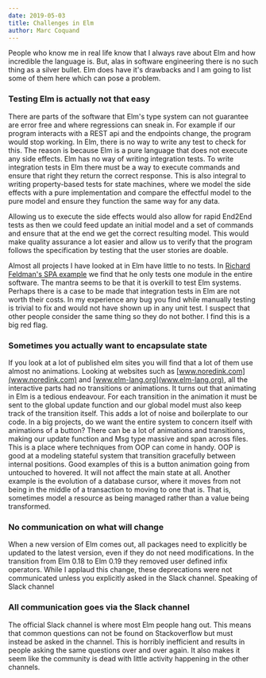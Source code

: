 ```yaml
---
date: 2019-05-03
title: Challenges in Elm
author: Marc Coquand
---
```


People who know me in real life know that I always rave about Elm and how
incredible the language is. But, alas in software engineering there is no such
thing as a silver bullet. Elm does have it's drawbacks and I am going to list
some of them here which can pose a problem.

### Testing Elm is actually not that easy

There are parts of the software that Elm's type system can not guarantee are
error free and where regressions can sneak in. For example if our program
interacts with a REST api and the endpoints change, the program would stop
working. In Elm, there is no way to write any test to check for this. The reason
is because Elm is a pure language that does not execute any side effects. Elm
has no way of writing integration tests. To write integration tests in Elm there
must be a way to execute commands and ensure that right they return the correct
response. This is also integral to writing property-based tests for state
machines, where we model the side effects with a pure implementation and compare
the effectful model to the pure model and ensure they function the same way for
any data.

Allowing us to execute the side effects would also allow for rapid End2End tests
as then we could feed update an initial model and a set of commands and ensure
that at the end we get the correct resulting model. This would make quality
assurance a lot easier and allow us to verify that the program follows the
specification by testing that the user stories are doable.

Almost all projects I have looked at in Elm have little to no tests. In [Richard
Feldman's SPA example](https://github.com/rtfeldman/elm-spa-example) we find
that he only tests one module in the entire software. The mantra seems to be
that it is overkill to test Elm systems. Perhaps there is a case to be made that
integration tests in Elm are not worth their costs. In my experience any
bug you find while manually testing is trivial to fix and would not have shown
up in any unit test. I suspect that other people consider the same thing so they
do not bother. I find this is a big red flag.

### Sometimes you actually want to encapsulate state

If you look at a lot of published elm sites you will find that a lot of them use
almost no animations. Looking at websites such as
[www.noredink.com](www.noredink.com) and [www.elm-lang.org](www.elm-lang.org),
all the interactive parts had no transitions or animations. It turns out that
animating in Elm is a tedious endeavour. For each transition in the animation it
must be sent to the global update function and our global model must also keep
track of the transition itself. This adds a lot of noise and boilerplate to our
code. In a big projects, do we want the entire system to concern itself with
animations of a button? There can be a lot of animations and transitions,
making our update function and Msg type massive and span across files. This is a
place where techniques from OOP can come in handy. OOP is good at a modeling
stateful system that transition gracefully between internal positions. Good
examples of this is a button animation going from untouched to hovered. It will
not affect the main state at all. Another example is the evolution of a database
cursor, where it moves from not being in the middle of a transaction to moving
to one that is. That is, sometimes model a resource as being managed rather than
a value being transformed.

### No communication on what will change

When a new version of Elm comes out, all packages need to explicitly be updated
to the latest version, even if they do not need modifications. In the transition
from Elm 0.18 to Elm 0.19 they removed user defined infix operators. While I
applaud this change, these deprecations were not communicated unless you
explicitly asked in the Slack channel. Speaking of Slack channel

### All communication goes via the Slack channel

The official Slack channel is where most Elm people hang out. This means that
common questions can not be found on Stackoverflow but
must instead be asked in the channel. This is horribly inefficient and results
in people asking the same questions over and over again. It also makes it seem
like the community is dead with little activity happening in the other channels.
